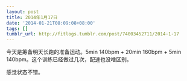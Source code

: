 ```yaml
---
layout: post
title: 2014年1月17日
date: '2014-01-21T08:09:08+08:00'
tags: []
tumblr_url: http://fitlogs.tumblr.com/post/74003452711/2014-1-17
---
```

今天是筹备明天长跑的准备运动。5min 140bpm + 20min 160bpm + 5min 140bpm。这个训练已经做过几次，配速也没啥区别。

感觉状态不错。
